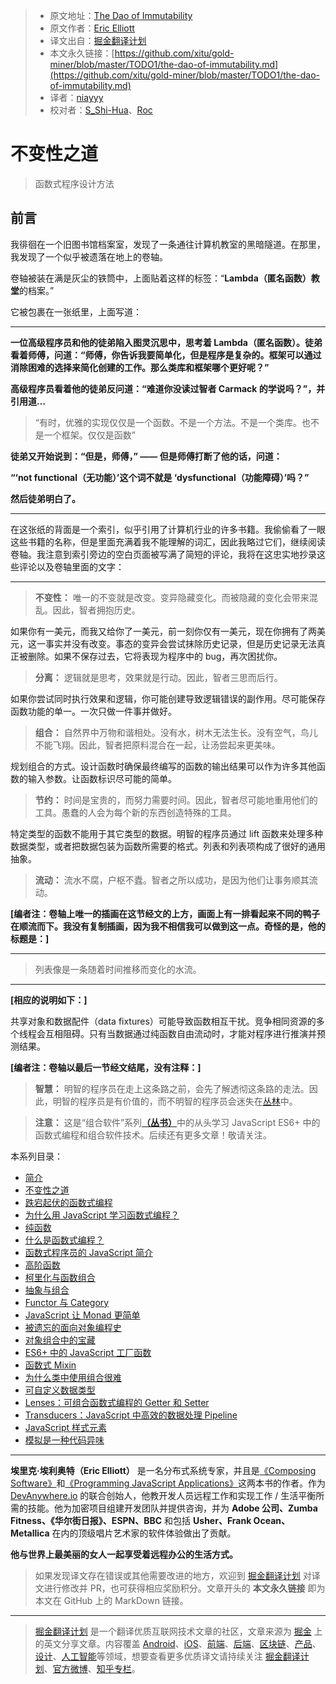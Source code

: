 > * 原文地址：[The Dao of Immutability](https://medium.com/javascript-scene/the-dao-of-immutability-9f91a70c88cd)
> * 原文作者：[Eric Elliott](https://medium.com/@_ericelliott)
> * 译文出自：[掘金翻译计划](https://github.com/xitu/gold-miner)
> * 本文永久链接：[https://github.com/xitu/gold-miner/blob/master/TODO1/the-dao-of-immutability.md](https://github.com/xitu/gold-miner/blob/master/TODO1/the-dao-of-immutability.md)
> * 译者：[niayyy](https://github.com/niayyy-S)
> * 校对者：[S_Shi-Hua](https://github.com/IAMSHENSH)、[Roc](https://github.com/QinRoc)

# 不变性之道

> 函数式程序设计方法

## 前言

我徘徊在一个旧图书馆档案室，发现了一条通往计算机教室的黑暗隧道。在那里，我发现了一个似乎被遗落在地上的卷轴。

卷轴被装在满是灰尘的铁筒中，上面贴着这样的标签：“**Lambda（匿名函数）教堂**的档案。”

它被包裹在一张纸里，上面写道：

---

**一位高级程序员和他的徒弟陷入图灵沉思中，思考着 Lambda（匿名函数）。徒弟看着师傅，问道：“师傅，你告诉我要简单化，但是程序是复杂的。框架可以通过消除困难的选择来简化创建的工作。那么类库和框架哪个更好呢？”**

**高级程序员看着他的徒弟反问道：“难道你没读过智者 Carmack 的学说吗？”，并引用道…**

> “有时，优雅的实现仅仅是一个函数。不是一个方法。不是一个类库。也不是一个框架。仅仅是函数”

**徒弟又开始说到：“但是，师傅，” —— 但是师傅打断了他的话，问道：**

**“‘not functional（无功能）’这个词不就是 ‘dysfunctional（功能障碍）’吗？”**

**然后徒弟明白了。**

---

在这张纸的背面是一个索引，似乎引用了计算机行业的许多书籍。我偷偷看了一眼这些书籍的名称，但是里面充满着我不能理解的词汇，因此我略过它们，继续阅读卷轴。我注意到索引旁边的空白页面被写满了简短的评论，我将在这忠实地抄录这些评论以及卷轴里面的文字：

---

> **不变性：** 唯一的不变就是改变。变异隐藏变化。而被隐藏的变化会带来混乱。因此，智者拥抱历史。

如果你有一美元，而我又给你了一美元，前一刻你仅有一美元，现在你拥有了两美元，这一事实并没有改变。事态的变异会尝试抹除历史记录，但是历史记录无法真正被删除。如果不保存过去，它将表现为程序中的 bug，再次困扰你。

> **分离：** 逻辑就是思考，效果就是行动。因此，智者三思而后行。

如果你尝试同时执行效果和逻辑，你可能创建导致逻辑错误的副作用。尽可能保存函数功能的单一。一次只做一件事并做好。

> **组合：** 自然界中万物和谐相处。没有水，树木无法生长。没有空气，鸟儿不能飞翔。因此，智者把原料混合在一起，让汤尝起来更美味。

规划组合的方式。设计函数时确保最终编写的函数的输出结果可以作为许多其他函数的输入参数。让函数标识尽可能的简单。

> **节约：** 时间是宝贵的，而努力需要时间。因此，智者尽可能地重用他们的工具。愚蠢的人会为每个新的东西创造特殊的工具。

特定类型的函数不能用于其它类型的数据。明智的程序员通过 lift 函数来处理多种数据类型，或者把数据包装为函数所需要的格式。列表和列表项构成了很好的通用抽象。

> **流动：** 流水不腐，户枢不蠹。智者之所以成功，是因为他们让事务顺其流动。

**[编者注：卷轴上唯一的插画在这节经文的上方，画面上有一排看起来不同的鸭子在顺流而下。我没有复制插画，因为我不相信我可以做到这一点。奇怪的是，他的标题是：]**

---

> 列表像是一条随着时间推移而变化的水流。

---

**[相应的说明如下：]**

共享对象和数据配件（data fixtures）可能导致函数相互干扰。竞争相同资源的多个线程会互相阻碍。只有当数据通过纯函数自由流动时，才能对程序进行推演并预测结果。

**[编者注：卷轴以最后一节经文结尾，没有注释：]**

> **智慧：** 明智的程序员在走上这条路之前，会先了解透彻这条路的走法。因此，明智的程序员是有价值的，而不明智的程序员会迷失在[丛林](https://medium.com/javascript-scene/the-two-pillars-of-javascript-ee6f3281e7f3)中。

> **注意：** 这是“组合软件”系列[**（丛书）**](https://leanpub.com/composingsoftware)中的从头学习 JavaScript ES6+ 中的函数式编程和组合软件技术。后续还有更多文章！敬请关注。

本系列目录：

* [简介](https://medium.com/javascript-scene/composing-software-an-introduction-27b72500d6ea)
* [不变性之道](https://medium.com/javascript-scene/the-dao-of-immutability-9f91a70c88cd)
* [跌宕起伏的函数式编程](https://medium.com/javascript-scene/the-rise-and-fall-and-rise-of-functional-programming-composable-software-c2d91b424c8c)
* [为什么用 JavaScript 学习函数式编程？](https://medium.com/javascript-scene/why-learn-functional-programming-in-javascript-composing-software-ea13afc7a257)
* [纯函数](https://medium.com/javascript-scene/master-the-javascript-interview-what-is-a-pure-function-d1c076bec976)
* [什么是函数式编程？](https://medium.com/javascript-scene/master-the-javascript-interview-what-is-functional-programming-7f218c68b3a0)
* [函数式程序员的 JavaScript 简介](https://medium.com/javascript-scene/a-functional-programmers-introduction-to-javascript-composing-software-d670d14ede30)
* [高阶函数](https://medium.com/javascript-scene/higher-order-functions-composing-software-5365cf2cbe99)
* [柯里化与函数组合](https://medium.com/javascript-scene/curry-and-function-composition-2c208d774983)
* [抽象与组合](https://medium.com/javascript-scene/abstraction-composition-cb2849d5bdd6)
* [Functor 与 Category](https://medium.com/javascript-scene/functors-categories-61e031bac53f)
* [JavaScript 让 Monad 更简单](https://medium.com/javascript-scene/javascript-monads-made-simple-7856be57bfe8)
* [被遗忘的面向对象编程史](https://medium.com/javascript-scene/the-forgotten-history-of-oop-88d71b9b2d9f)
* [对象组合中的宝藏](https://medium.com/javascript-scene/the-hidden-treasures-of-object-composition-60cd89480381)
* [ES6+ 中的 JavaScript 工厂函数](https://medium.com/javascript-scene/javascript-factory-functions-with-es6-4d224591a8b1)
* [函数式 Mixin](https://medium.com/javascript-scene/functional-mixins-composing-software-ffb66d5e731c)
* [为什么类中使用组合很难](https://medium.com/javascript-scene/why-composition-is-harder-with-classes-c3e627dcd0aa)
* [可自定义数据类型](https://medium.com/javascript-scene/composable-datatypes-with-functions-aec72db3b093)
* [Lenses：可组合函数式编程的 Getter 和 Setter](https://medium.com/javascript-scene/lenses-b85976cb0534)
* [Transducers：JavaScript 中高效的数据处理 Pipeline](https://medium.com/javascript-scene/transducers-efficient-data-processing-pipelines-in-javascript-7985330fe73d)
* [JavaScript 样式元素](https://medium.com/javascript-scene/elements-of-javascript-style-caa8821cb99f)
* [模拟是一种代码异味](https://medium.com/javascript-scene/mocking-is-a-code-smell-944a70c90a6a)

---

**埃里克·埃利奥特（Eric Elliott）** 是一名分布式系统专家，并且是[《Composing Software》](https://leanpub.com/composingsoftware)和[《Programming JavaScript Applications》](https://ericelliottjs.com/product/programming-javascript-applications-ebook/)这两本书的作者。作为 [DevAnywhere.io](https://devanywhere.io/) 的联合创始人，他教开发人员远程工作和实现工作 / 生活平衡所需的技能。他为加密项目组建开发团队并提供咨询，并为 **Adobe 公司、Zumba Fitness、《华尔街日报》、ESPN、BBC** 和包括 **Usher、Frank Ocean、Metallica** 在内的顶级唱片艺术家的软件体验做出了贡献。

**他与世界上最美丽的女人一起享受着远程办公的生活方式。**

> 如果发现译文存在错误或其他需要改进的地方，欢迎到 [掘金翻译计划](https://github.com/xitu/gold-miner) 对译文进行修改并 PR，也可获得相应奖励积分。文章开头的 **本文永久链接** 即为本文在 GitHub 上的 MarkDown 链接。

---

> [掘金翻译计划](https://github.com/xitu/gold-miner) 是一个翻译优质互联网技术文章的社区，文章来源为 [掘金](https://juejin.im) 上的英文分享文章。内容覆盖 [Android](https://github.com/xitu/gold-miner#android)、[iOS](https://github.com/xitu/gold-miner#ios)、[前端](https://github.com/xitu/gold-miner#前端)、[后端](https://github.com/xitu/gold-miner#后端)、[区块链](https://github.com/xitu/gold-miner#区块链)、[产品](https://github.com/xitu/gold-miner#产品)、[设计](https://github.com/xitu/gold-miner#设计)、[人工智能](https://github.com/xitu/gold-miner#人工智能)等领域，想要查看更多优质译文请持续关注 [掘金翻译计划](https://github.com/xitu/gold-miner)、[官方微博](http://weibo.com/juejinfanyi)、[知乎专栏](https://zhuanlan.zhihu.com/juejinfanyi)。
